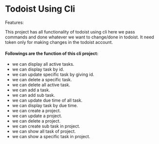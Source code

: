 # Todoist Using Cli

Features:

This project has all functionality of todoist using cli here we pass commands and done whatever we want to change/done in todoist.
It need token only for making changes in the todoist account.
#### Followings are the function of this cli project:
- we can display all active tasks.
- we can display task by id.
- we can update specific task by giving id.
- we can delete a specific task.
- we can delete all active task.
- we can add a task.
- we can add sub task.
- we can update due time of all task.
- we can display task by due time.
- we can create a project.
- we can update a project.
- we can delete a project.
- we can create sub task in project.
- we can show all task of project.
- we can show a specific task in project.
